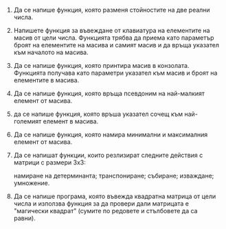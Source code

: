 1) Да се напише функция, която разменя стойностите на две реални числа.

2) Напишете функция за въвеждане от клавиатура на елементите на масив от цели числа. Функцията трябва да приема като параметър броят на елементите на масива и самият масив и да  връща указател към началото на масива.

3) Да се напише функция, която принтира масив в конзолата. Функцията получава като параметри указател към масив и броят на елементите в масива.

4) Да се напише функция, която връща псевдоним на най-малкият елемент от масива.

5) да се напише функция, която връша указател сочещ към най-големият елемент в масива.

6) Да се напише функция, която намира минимални и максималния елемент от масива.

7) Да се напишат функции, които резлизират следните действия с матрици с размери 3x3:

    намиране на детерминанта;
    транспониране;
    събиране;
    изваждане;
    умножение.
8) Да се напише програма, която въвежда квадратна матрица от цели числа и използва функция за да провери дали матрицата е "магически квадрат" (сумите по редовете и стълбовете да са равни).
